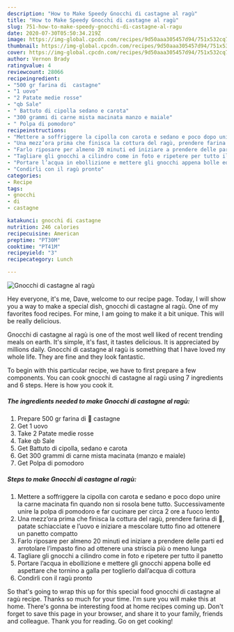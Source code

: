 ```yaml
---
description: "How to Make Speedy Gnocchi di castagne al ragù"
title: "How to Make Speedy Gnocchi di castagne al ragù"
slug: 751-how-to-make-speedy-gnocchi-di-castagne-al-ragu
date: 2020-07-30T05:50:34.219Z
image: https://img-global.cpcdn.com/recipes/9d50aaa305457d94/751x532cq70/gnocchi-di-castagne-al-ragu-recipe-main-photo.jpg
thumbnail: https://img-global.cpcdn.com/recipes/9d50aaa305457d94/751x532cq70/gnocchi-di-castagne-al-ragu-recipe-main-photo.jpg
cover: https://img-global.cpcdn.com/recipes/9d50aaa305457d94/751x532cq70/gnocchi-di-castagne-al-ragu-recipe-main-photo.jpg
author: Vernon Brady
ratingvalue: 4
reviewcount: 28066
recipeingredient:
- "500 gr farina di  castagne"
- "1 uovo"
- "2 Patate medie rosse"
- "qb Sale"
- " Battuto di cipolla sedano e carota"
- "300 grammi di carne mista macinata manzo e maiale"
- " Polpa di pomodoro"
recipeinstructions:
- "Mettere a soffriggere la cipolla con carota e sedano e poco dopo unire la carne macinata fin quando non si rosola bene tutto. Successivamente unire la polpa di pomodoro e far cucinare per circa 2 ore a fuoco lento"
- "Una mezz’ora prima che finisca la cottura del ragù, prendere farina di 🌰, patate schiacciate e l’uovo e iniziare a mescolare tutto fino ad ottenere un panetto compatto"
- "Farlo riposare per almeno 20 minuti ed iniziare a prendere delle parti ed arrotolare l’impasto fino ad ottenere una striscia più o meno lunga"
- "Tagliare gli gnocchi a cilindro come in foto e ripetere per tutto il panetto"
- "Portare l’acqua in ebollizione e mettere gli gnocchi appena bolle ed aspettare che tornino a galla per toglierlo dall’acqua di cottura"
- "Condirli con il ragù pronto"
categories:
- Recipe
tags:
- gnocchi
- di
- castagne

katakunci: gnocchi di castagne 
nutrition: 246 calories
recipecuisine: American
preptime: "PT30M"
cooktime: "PT41M"
recipeyield: "3"
recipecategory: Lunch

---
```



![Gnocchi di castagne al ragù](https://img-global.cpcdn.com/recipes/9d50aaa305457d94/751x532cq70/gnocchi-di-castagne-al-ragu-recipe-main-photo.jpg)

Hey everyone, it's me, Dave, welcome to our recipe page. Today, I will show you a way to make a special dish, gnocchi di castagne al ragù. One of my favorites food recipes. For mine, I am going to make it a bit unique. This will be really delicious.

Gnocchi di castagne al ragù is one of the most well liked of recent trending meals on earth. It's simple, it's fast, it tastes delicious. It is appreciated by millions daily. Gnocchi di castagne al ragù is something that I have loved my whole life. They are fine and they look fantastic.




To begin with this particular recipe, we have to first prepare a few components. You can cook gnocchi di castagne al ragù using 7 ingredients and 6 steps. Here is how you cook it.

<!--inarticleads1-->

##### The ingredients needed to make Gnocchi di castagne al ragù:

1. Prepare 500 gr farina di 🌰 castagne
1. Get 1 uovo
1. Take 2 Patate medie rosse
1. Take qb Sale
1. Get  Battuto di cipolla, sedano e carota
1. Get 300 grammi di carne mista macinata (manzo e maiale)
1. Get  Polpa di pomodoro




<!--inarticleads2-->

##### Steps to make Gnocchi di castagne al ragù:

1. Mettere a soffriggere la cipolla con carota e sedano e poco dopo unire la carne macinata fin quando non si rosola bene tutto. Successivamente unire la polpa di pomodoro e far cucinare per circa 2 ore a fuoco lento
1. Una mezz’ora prima che finisca la cottura del ragù, prendere farina di 🌰, patate schiacciate e l’uovo e iniziare a mescolare tutto fino ad ottenere un panetto compatto
1. Farlo riposare per almeno 20 minuti ed iniziare a prendere delle parti ed arrotolare l’impasto fino ad ottenere una striscia più o meno lunga
1. Tagliare gli gnocchi a cilindro come in foto e ripetere per tutto il panetto
1. Portare l’acqua in ebollizione e mettere gli gnocchi appena bolle ed aspettare che tornino a galla per toglierlo dall’acqua di cottura
1. Condirli con il ragù pronto




So that's going to wrap this up for this special food gnocchi di castagne al ragù recipe. Thanks so much for your time. I'm sure you will make this at home. There's gonna be interesting food at home recipes coming up. Don't forget to save this page in your browser, and share it to your family, friends and colleague. Thank you for reading. Go on get cooking!
